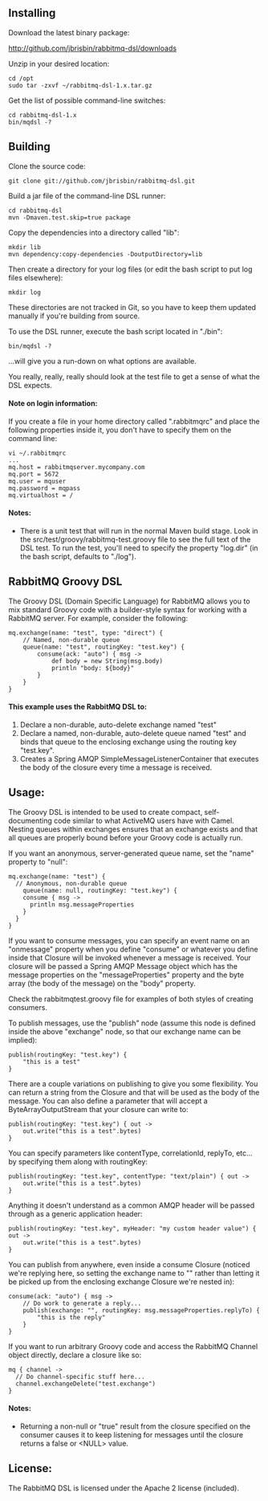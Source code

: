 ## Installing

Download the latest binary package:

http://github.com/jbrisbin/rabbitmq-dsl/downloads

Unzip in your desired location:

    cd /opt
    sudo tar -zxvf ~/rabbitmq-dsl-1.x.tar.gz

Get the list of possible command-line switches:

    cd rabbitmq-dsl-1.x
    bin/mqdsl -?

## Building

Clone the source code:

    git clone git://github.com/jbrisbin/rabbitmq-dsl.git

Build a jar file of the command-line DSL runner:

    cd rabbitmq-dsl
    mvn -Dmaven.test.skip=true package

Copy the dependencies into a directory called "lib":

    mkdir lib
    mvn dependency:copy-dependencies -DoutputDirectory=lib

Then create a directory for your log files (or edit the bash script to put log files elsewhere):

    mkdir log

These directories are not tracked in Git, so you have to keep them updated manually if you're building from source.

To use the DSL runner, execute the bash script located in "./bin":

    bin/mqdsl -?

...will give you a run-down on what options are available.

You really, really, really should look at the test file to get a sense of what the DSL expects.

#### Note on login information:

If you create a file in your home directory called ".rabbitmqrc" and place the following properties inside it, you don't
have to specify them on the command line:

    vi ~/.rabbitmqrc
    ...
    mq.host = rabbitmqserver.mycompany.com
    mq.port = 5672
    mq.user = mquser
    mq.password = mqpass
    mq.virtualhost = /

#### Notes:

* There is a unit test that will run in the normal Maven build stage. Look in the src/test/groovy/rabbitmq-test.groovy
file to see the full text of the DSL test. To run the test, you'll need to specify the property "log.dir" (in the bash
script, defaults to "./log").

## RabbitMQ Groovy DSL

The Groovy DSL (Domain Specific Language) for RabbitMQ allows you to mix standard Groovy code with a builder-style
syntax for working with a RabbitMQ server. For example, consider the following:

    mq.exchange(name: "test", type: "direct") {
    	// Named, non-durable queue
    	queue(name: "test", routingKey: "test.key") {
    		consume(ack: "auto") { msg ->
    			def body = new String(msg.body)
    			println "body: ${body}"
    		}
    	}
    }

#### This example uses the RabbitMQ DSL to:

1. Declare a non-durable, auto-delete exchange named "test"
2. Declare a named, non-durable, auto-delete queue named "test" and binds that queue to the enclosing exchange using
		the routing key "test.key".
3. Creates a Spring AMQP SimpleMessageListenerContainer that executes the body of the closure every time a message is
		received.

## Usage:

The Groovy DSL is intended to be used to create compact, self-documenting code similar to what ActiveMQ users have with
Camel. Nesting queues within exchanges ensures that an exchange exists and that all queues are properly bound before
your Groovy code is actually run.

If you want an anonymous, server-generated queue name, set the "name" property to "null":

    mq.exchange(name: "test") {
      // Anonymous, non-durable queue
    	queue(name: null, routingKey: "test.key") {
        consume { msg ->
          println msg.messageProperties
        }
      }
    }

If you want to consume messages, you can specify an event name on an "onmessage" property when you define "consume" or
whatever you define inside that Closure will be invoked whenever a message is received. Your closure will be passed a
Spring AMQP Message object which has the message properties on the "messageProperties" property and the byte array (the
body of the message) on the "body" property.

Check the rabbitmqtest.groovy file for examples of both styles of creating consumers.

To publish messages, use the "publish" node (assume this node is defined inside the above
"exchange" node, so that our exchange name can be implied):

    publish(routingKey: "test.key") {
    	"this is a test"
    }

There are a couple variations on publishing to give you some flexibility. You can return a string from the Closure and
that will be used as the body of the message. You can also define a parameter that will accept a ByteArrayOutputStream
that your closure can write to:

    publish(routingKey: "test.key") { out ->
    	out.write("this is a test".bytes)
    }

You can specify parameters like contentType, correlationId, replyTo, etc... by specifying them along with routingKey:

    publish(routingKey: "test.key", contentType: "text/plain") { out ->
    	out.write("this is a test".bytes)
    }

Anything it doesn't understand as a common AMQP header will be passed through as a generic application header:

    publish(routingKey: "test.key", myHeader: "my custom header value") { out ->
    	out.write("this is a test".bytes)
    }

You can publish from anywhere, even inside a consume Closure (noticed we're replying here, so setting the exchange
name to "" rather than letting it be picked up from the enclosing exchange Closure we're nested in):

    consume(ack: "auto") { msg ->
    	// Do work to generate a reply...
    	publish(exchange: "", routingKey: msg.messageProperties.replyTo) {
    		"this is the reply"
    	}
    }

If you want to run arbitrary Groovy code and access the RabbitMQ Channel object directly, declare a closure like so:

    mq { channel ->
      // Do channel-specific stuff here...
      channel.exchangeDelete("test.exchange")
    }

#### Notes:

* Returning a non-null or "true" result from the closure specified on the consumer causes it to keep listening for
		messages until the closure returns a false or &lt;NULL&gt; value.

## License:

The RabbitMQ DSL is licensed under the Apache 2 license (included).
